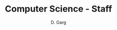 ---
layout: profile
fname: Deepti
lname: Garg
prefix: Mrs
name: Mrs. Deepti Garg
department: Computer Science
title: Computer Science - Staff
position: Senior Lecturer
subtitle: D. Garg
qualification: BSc, MSc Computer Sicence (Banasthali Vidyapeeth, India)
office: Block 232, Office 244 
email: deepti@mopipi.ub.bw
phone: 355-2957
img: csteam_dg.png



bio: Mrs Garg is working as Senior lecturer at the Department of Computer Science.

areas: Mrs Garg has taught courses in the undergraduate programme offered by the Department right from level 1 to level 4. These include CSI 392 – Human Computer Interaction, CSI 482– Information Systems Engineering, CSI – Database Concepts, ICT 121- Computing Skills fundamental I, ICT 122- Computing Skills fundamental II, CSI 243- Functional programming. She participates in Industrial attachments supervision in the department and also supervises final year undergraduate student’s project. 

research: Mrs. Garg has 10 journal publications to her credit and has participated in several National and International conferences. Her research interests are adoption of IT in developing countries and developing methodology for Website evaluation. She has taken lead in studying the adoption factor of 3G technology in developing countries to identify new factor of adoption. 

publications:         

professional: She is long standing Secretary to Computer science board, member of graduate board and served as ICT coordinator. Mrs. Garg is one of the founder members of Academy of science of Botswana, established in 2015 and Computer Society of Botswana. From time to time she has been reviewing technical papers for conferences and has examined several master’s thesis. 

community: Mrs Garg is involved in Supporting Living and Learning Community program of UB from 2010 -2015. She is working as friends of community in supporting academic activities of students. She is involved in upgrading IT skills of Primary and secondary school teachers in Botswana and South Africa where she conducts training sessions from time to time.

---